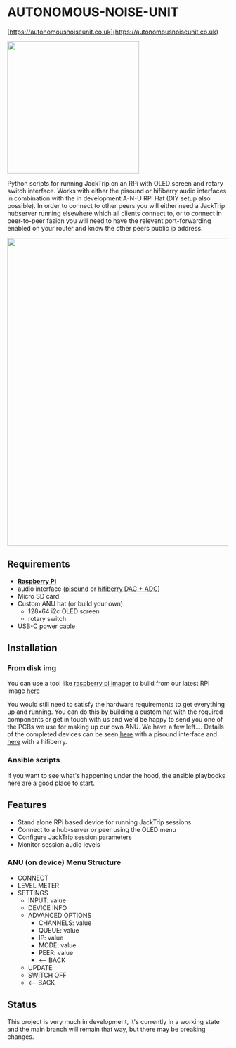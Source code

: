 # AUTONOMOUS-NOISE-UNIT

[https://autonomousnoiseunit.co.uk](https://autonomousnoiseunit.co.uk)

<img style="width:300px" src="https://fra1.digitaloceanspaces.com/sandreae-storage/anu-website/uploads/2020/11/09/636352e7-2062-4df9-8115-398165bd8b23.JPG"/>

Python scripts for running JackTrip on an RPi with OLED screen and rotary switch interface. Works with either the pisound or hifiberry audio interfaces in combination with the in development A-N-U RPi Hat (DIY setup also possible). In order to connect to other peers you will either need a JackTrip hubserver running elsewhere which all clients connect to, or to connect in peer-to-peer fasion you will need to have the relevent port-forwarding enabled on your router and know the other peers public ip address.

<img style="width:700px" src="https://fra1.digitaloceanspaces.com/sandreae-storage/anu-website/uploads/2020/11/24/SINGLE%20MIC%20INPUT-01.png"/>

## Requirements
- **[Raspberry Pi](https://www.raspberrypi.org/products/raspberry-pi-4-model-b/)**
- audio interface ([pisound](https://blokas.io/pisound/) or [hifiberry DAC + ADC](https://www.hifiberry.com/shop/boards/hifiberry-dac-adc/))
- Micro SD card
- Custom ANU hat (or build your own)
  - 128x64 i2c OLED screen
  - rotary switch
- USB-C power cable

## Installation

### From disk img
You can use a tool like [raspberry pi imager](https://www.raspberrypi.com/software/) to build from our latest RPi image [here](https://github.com/noiseorchestra/autonomous-noise-unit/releases/download/2.0.0/anu.img.gz)

You would still need to satisfy the hardware requirements to get everything up and running. You can do this by building a custom hat with the required components or get in touch with us and we'd be happy to send you one of the PCBs we use for making up our own ANU. We have a few left.... Details of the completed devices can be seen [here](https://autonomousnoiseunit.co.uk/how-to-pisound) with a pisound interface and [here](https://autonomousnoiseunit.co.uk/how-to-hifiberry) with a hifiberry.

### Ansible scripts
If you want to see what's happening under the hood, the ansible playbooks [here](https://github.com/sandreae/anu-ansible) are a good place to start.

## Features
- Stand alone RPi based device for running JackTrip sessions
- Connect to a hub-server or peer using the OLED menu
- Configure JackTrip session parameters
- Monitor session audio levels

### ANU (on device) Menu Structure

- CONNECT
- LEVEL METER
- SETTINGS
    - INPUT: value
    - DEVICE INFO
    - ADVANCED OPTIONS
        - CHANNELS: value
        - QUEUE: value
        - IP: value
        - MODE: value
        - PEER: value
        - <-- BACK
    - UPDATE
    - SWITCH OFF
    - <-- BACK

## Status
This project is very much in development, it's currently in a working state and the main branch will remain that way, but there may be breaking changes.
